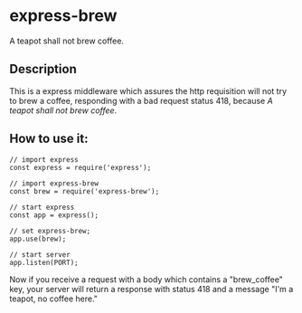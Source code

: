 # express-brew

A teapot shall not brew coffee.

## Description

This is a express middleware which assures the http requisition will not try to brew a coffee, responding with a bad request status 418, because *A teapot shall not brew coffee*.

## How to use it:

``` 
// import express
const express = require('express');

// import express-brew
const brew = require('express-brew');

// start express
const app = express();

// set express-brew;
app.use(brew);

// start server
app.listen(PORT);
```

Now if you receive a request with a body which contains a "brew_coffee" key, your server will return a response with status 418 and a message "I'm a teapot, no coffee here."